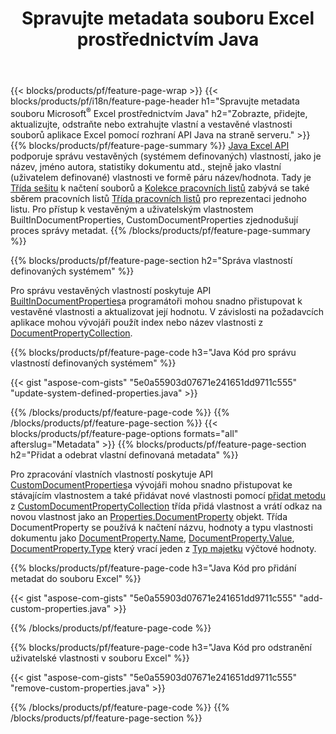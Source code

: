 ﻿---
title: Spravujte metadata souboru Excel prostřednictvím Java
url: /cs/java/metadata/
description: Zobrazujte, přidávejte, upravujte, odebírejte nebo extrahujte metadata souborů Excel pomocí několika řádků kódu Java
---
{{< blocks/products/pf/feature-page-wrap >}}
{{< blocks/products/pf/i18n/feature-page-header h1="Spravujte metadata souboru Microsoft<sup>&reg;</sup> Excel prostřednictvím Java" h2="Zobrazte, přidejte, aktualizujte, odstraňte nebo extrahujte vlastní a vestavěné vlastnosti souborů aplikace Excel pomocí rozhraní API Java na straně serveru." >}}
{{% blocks/products/pf/feature-page-summary %}}
[Java Excel API](/cells/java/) podporuje správu vestavěných (systémem definovaných) vlastností, jako je název, jméno autora, statistiky dokumentu atd., stejně jako vlastní (uživatelem definované) vlastnosti ve formě páru název/hodnota. Tady je [Třída sešitu](https://apireference.aspose.com/cells/java/com.aspose.cells/Workbook) k načtení souborů a [Kolekce pracovních listů](https://apireference.aspose.com/cells/java/com.aspose.cells/WorksheetCollection) zabývá se také sběrem pracovních listů [Třída pracovních listů](https://apireference.aspose.com/cells/java/com.aspose.cells/Worksheet) pro reprezentaci jednoho listu. Pro přístup k vestavěným a uživatelským vlastnostem BuiltInDocumentProperties, CustomDocumentProperties zjednodušují proces správy metadat. 
{{% /blocks/products/pf/feature-page-summary %}}

{{% blocks/products/pf/feature-page-section h2="Správa vlastností definovaných systémem" %}}

Pro správu vestavěných vlastností poskytuje API [BuiltInDocumentProperties](https://apireference.aspose.com/cells/java/com.aspose.cells/worksheetcollection#BuiltInDocumentProperties)a programátoři mohou snadno přistupovat k vestavěné vlastnosti a aktualizovat její hodnotu. V závislosti na požadavcích aplikace mohou vývojáři použít index nebo název vlastnosti z [DocumentPropertyCollection](https://apireference.aspose.com/cells/java/com.aspose.cells/DocumentPropertyCollection). 

{{% blocks/products/pf/feature-page-code h3="Java Kód pro správu vlastností definovaných systémem" %}}

{{< gist "aspose-com-gists" "5e0a55903d07671e241651dd9711c555" "update-system-defined-properties.java" >}}

{{% /blocks/products/pf/feature-page-code %}}
{{% /blocks/products/pf/feature-page-section %}}
{{< blocks/products/pf/feature-page-options formats="all" afterslug="Metadata" >}}
{{% blocks/products/pf/feature-page-section h2="Přidat a odebrat vlastní definovaná metadata" %}}

Pro zpracování vlastních vlastností poskytuje API [CustomDocumentProperties](https://apireference.aspose.com/cells/java/com.aspose.cells/worksheetcollection#CustomDocumentProperties)a vývojáři mohou snadno přistupovat ke stávajícím vlastnostem a také přidávat nové vlastnosti pomocí [přidat metodu](https://apireference.aspose.com/cells/java/com.aspose.cells/customdocumentpropertycollection#add(java.lang.String,%20boolean)) z [CustomDocumentPropertyCollection](https://apireference.aspose.com/cells/java/com.aspose.cells/CustomDocumentPropertyCollection) třída přidá vlastnost a vrátí odkaz na novou vlastnost jako an [Properties.DocumentProperty](https://apireference.aspose.com/cells/java/com.aspose.cells/DocumentProperty) objekt. Třída DocumentProperty se používá k načtení názvu, hodnoty a typu vlastnosti dokumentu jako [DocumentProperty.Name](https://apireference.aspose.com/cells/java/com.aspose.cells/documentproperty#Name), [DocumentProperty.Value](https://apireference.aspose.com/cells/java/com.aspose.cells/documentproperty#Value),  [DocumentProperty.Type](https://apireference.aspose.com/cells/java/com.aspose.cells/documentproperty#Type) který vrací jeden z [Typ majetku](https://apireference.aspose.com/cells/java/com.aspose.cells/PropertyType) výčtové hodnoty. 
 
{{% blocks/products/pf/feature-page-code h3="Java Kód pro přidání metadat do souboru Excel" %}}

{{< gist "aspose-com-gists" "5e0a55903d07671e241651dd9711c555" "add-custom-properties.java" >}}

{{% /blocks/products/pf/feature-page-code %}}


{{% blocks/products/pf/feature-page-code h3="Java Kód pro odstranění uživatelské vlastnosti v souboru Excel" %}}

{{< gist "aspose-com-gists" "5e0a55903d07671e241651dd9711c555" "remove-custom-properties.java" >}}

{{% /blocks/products/pf/feature-page-code %}}
{{% /blocks/products/pf/feature-page-section %}}
